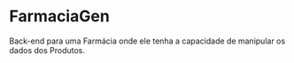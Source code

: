 # FarmaciaGen
Back-end para uma Farmácia onde ele tenha a capacidade de manipular os dados dos Produtos.
